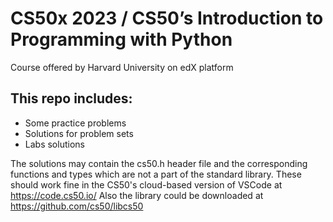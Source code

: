 # CS50x 2023 / CS50’s Introduction to Programming with Python  
Course offered by Harvard University on edX platform  

## This repo includes:
* Some practice problems
* Solutions for problem sets
* Labs solutions

The solutions may contain the cs50.h header file and the corresponding functions and types which are not a part of the standard library.
These should work fine in the CS50's cloud-based version of VSCode at https://code.cs50.io/
Also the library could be downloaded at https://github.com/cs50/libcs50
